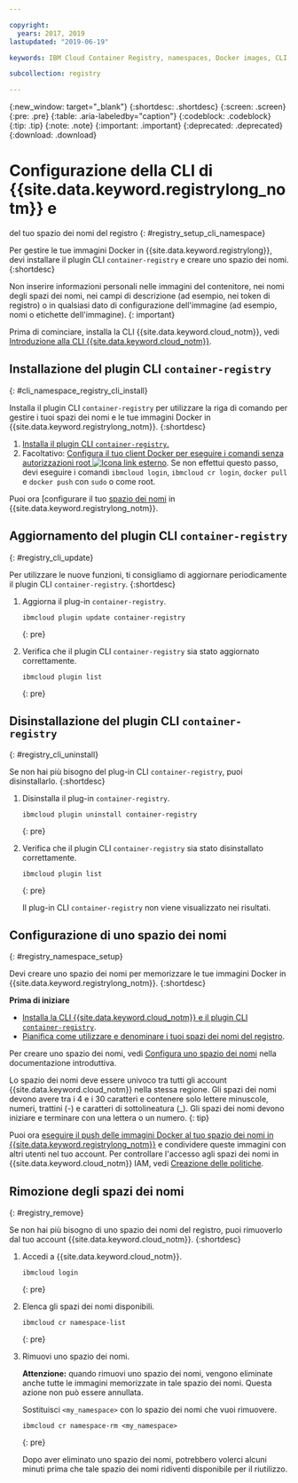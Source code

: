 ```yaml
---

copyright:
  years: 2017, 2019
lastupdated: "2019-06-19"

keywords: IBM Cloud Container Registry, namespaces, Docker images, CLI, commands, installing, registry CLI, removing namespaces, 

subcollection: registry

---
```


{:new_window: target="_blank"}
{:shortdesc: .shortdesc}
{:screen: .screen}
{:pre: .pre}
{:table: .aria-labeledby="caption"}
{:codeblock: .codeblock}
{:tip: .tip}
{:note: .note}
{:important: .important}
{:deprecated: .deprecated}
{:download: .download}

# Configurazione della CLI di {{site.data.keyword.registrylong_notm}} e
del tuo spazio dei nomi del registro
{: #registry_setup_cli_namespace}

Per gestire le tue immagini Docker in {{site.data.keyword.registrylong}}, devi installare il plugin CLI `container-registry` e creare uno spazio dei nomi.
{:shortdesc}

Non inserire informazioni personali nelle immagini del contenitore, nei nomi degli spazi dei nomi, nei campi di descrizione (ad esempio, nei token di registro) o in qualsiasi dato di configurazione dell'immagine (ad esempio, nomi o etichette dell'immagine).
{: important}

Prima di cominciare, installa la CLI {{site.data.keyword.cloud_notm}}, vedi [Introduzione alla CLI {{site.data.keyword.cloud_notm}}](/docs/cli?topic=cloud-cli-getting-started). 

## Installazione del plugin CLI `container-registry`
{: #cli_namespace_registry_cli_install}

Installa il plugin CLI `container-registry` per utilizzare la riga di comando per gestire i tuoi spazi dei nomi e le tue immagini Docker in {{site.data.keyword.registrylong_notm}}.
{:shortdesc}

1. [Installa il plugin CLI `container-registry`.](/docs/services/Registry?topic=registry-getting-started#gs_registry_cli_install)
2. Facoltativo: [Configura il tuo client Docker per eseguire i comandi senza autorizzazioni root ![Icona link esterno](../../icons/launch-glyph.svg "Icona link esterno")](https://docs.docker.com/install/linux/linux-postinstall/). Se non effettui questo passo, devi eseguire i comandi `ibmcloud login`, `ibmcloud cr login`, `docker pull` e `docker push` con `sudo` o come root.

Puoi ora [configurare il tuo [spazio dei nomi](#registry_namespace_setup) in {{site.data.keyword.registrylong_notm}}.

## Aggiornamento del plugin CLI `container-registry`
{: #registry_cli_update}

Per utilizzare le nuove funzioni, ti consigliamo di aggiornare periodicamente il plugin CLI `container-registry`.
{:shortdesc}

1. Aggiorna il plug-in `container-registry`.

    ```
    ibmcloud plugin update container-registry
    ```
    {: pre}

2. Verifica che il plugin CLI `container-registry` sia stato aggiornato correttamente.

    ```
    ibmcloud plugin list
    ```
     {: pre}

## Disinstallazione del plugin CLI `container-registry`
{: #registry_cli_uninstall}

Se non hai più bisogno del plug-in CLI `container-registry`, puoi disinstallarlo.
{:shortdesc}

1. Disinstalla il plug-in `container-registry`.

    ```
    ibmcloud plugin uninstall container-registry
    ```
    {: pre}

2. Verifica che il plugin CLI `container-registry` sia stato disinstallato correttamente.

    ```
    ibmcloud plugin list
    ```
    {: pre}

    Il plug-in CLI `container-registry` non viene visualizzato nei risultati.

## Configurazione di uno spazio dei nomi
{: #registry_namespace_setup}

Devi creare uno spazio dei nomi per memorizzare le tue immagini Docker in {{site.data.keyword.registrylong_notm}}.
{:shortdesc}

**Prima di iniziare**

- [Installa la CLI {{site.data.keyword.cloud_notm}} e il plugin CLI `container-registry`](/docs/services/Registry?topic=registry-getting-started#gs_registry_cli_install).
- [Pianifica come utilizzare e denominare i tuoi spazi dei nomi del registro](/docs/services/Registry?topic=registry-registry_overview#registry_namespaces).

Per creare uno spazio dei nomi, vedi [Configura uno spazio dei nomi](/docs/services/Registry?topic=registry-getting-started#gs_registry_namespace_add) nella documentazione introduttiva.

Lo spazio dei nomi deve essere univoco tra tutti gli account {{site.data.keyword.cloud_notm}} nella stessa regione. Gli spazi dei nomi devono avere tra i 4 e i 30 caratteri e contenere solo lettere minuscole, numeri, trattini (-) e caratteri di sottolineatura (_). Gli spazi dei nomi devono iniziare e terminare con una lettera o un numero.
{: tip}

Puoi ora [eseguire il push delle immagini Docker al tuo spazio dei nomi in {{site.data.keyword.registrylong_notm}}](/docs/services/Registry?topic=registry-registry_images_#registry_images_pushing_namespace) e condividere queste immagini con altri utenti nel tuo account. Per controllare l'accesso agli spazi dei nomi in {{site.data.keyword.cloud_notm}} IAM, vedi [Creazione delle politiche](/docs/services/Registry?topic=registry-user#create).

## Rimozione degli spazi dei nomi
{: #registry_remove}

Se non hai più bisogno di uno spazio dei nomi del registro, puoi rimuoverlo dal tuo account {{site.data.keyword.cloud_notm}}.
{:shortdesc}

1. Accedi a {{site.data.keyword.cloud_notm}}.

    ```
    ibmcloud login
    ```
    {: pre}

2. Elenca gli spazi dei nomi disponibili.

    ```
    ibmcloud cr namespace-list
    ```
    {: pre}

3. Rimuovi uno spazio dei nomi.

    **Attenzione:** quando rimuovi uno spazio dei nomi, vengono eliminate anche tutte le immagini memorizzate in tale spazio dei nomi. Questa azione non può essere annullata.

    Sostituisci `<my_namespace>` con lo spazio dei nomi che vuoi rimuovere.

    ```
    ibmcloud cr namespace-rm <my_namespace>
    ```
    {: pre}

    Dopo aver eliminato uno spazio dei nomi, potrebbero volerci alcuni minuti prima che tale spazio dei nomi ridiventi disponibile per il riutilizzo.
